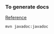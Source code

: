 

### To generate docs

[Reference](https://maven.apache.org/plugins/maven-javadoc-plugin/index.html)

```bash
mvn javadoc:javadoc
```

